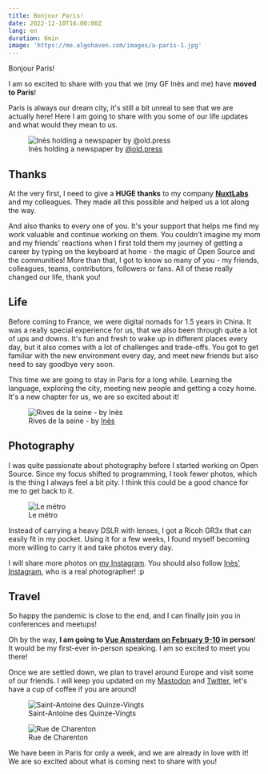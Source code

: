 ```yaml
---
title: Bonjour Paris!
date: 2022-12-10T16:00:00Z
lang: en
duration: 6min
image: 'https://me.algohaven.com/images/a-paris-1.jpg'
---
```


Bonjour Paris!

I am so excited to share with you that we (my GF Inès and me) have **moved to Paris**!

Paris is always our dream city, it's still a bit unreal to see that we are actually here! Here I am going to share with you some of our life updates and what would they mean to us.

<figure>
  <img src="/images/a-paris-1.jpg" alt="Inès holding a newspaper by @old.press" />
  <figcaption>Inès holding a newspaper by <a href="https://www.instagram.com/old.press" target="_blank">@old.press</a></figcaption>
</figure>

## Thanks

At the very first, I need to give a **HUGE thanks** to my company [**NuxtLabs**](https://nuxtlabs.com/) and my colleagues. They made all this possible and helped us a lot along the way.

And also thanks to every one of you. It's your support that helps me find my work valuable and continue working on them. You couldn't imagine my mom and my friends' reactions when I first told them my journey of getting a career by typing on the keyboard at home - the magic of Open Source and the communities! More than that, I got to know so many of you - my friends, colleagues, teams, contributors, followers or fans. All of these really changed our life, thank you!

## Life

Before coming to France, we were digital nomads for 1.5 years in China. It was a really special experience for us, that we also been through quite a lot of ups and downs. It's fun and fresh to wake up in different places every day, but it also comes with a lot of challenges and trade-offs. You got to get familiar with the new environment every day, and meet new friends but also need to say goodbye very soon.

This time we are going to stay in Paris for a long while. Learning the language, exploring the city, meeting new people and getting a cozy home. It's a new chapter for us, we are so excited about it!

<figure>
  <img src="/images/a-paris-5.jpg" alt="Rives de la seine - by Inès" />
  <figcaption>Rives de la seine - by <a href="https://www.instagram.com/iiiiiiines__/" target="_blank">Inès</a></figcaption>
</figure>

## Photography

I was quite passionate about photography before I started working on Open Source. Since my focus shifted to programming, I took fewer photos, which is the thing I always feel a bit pity. I think this could be a good chance for me to get back to it.

<figure>
  <img src="/images/a-paris-2.jpg" alt="Le métro" />
  <figcaption>Le métro</figcaption>
</figure>

Instead of carrying a heavy DSLR with lenses, I got a Ricoh GR3x that can easily fit in my pocket. Using it for a few weeks, I found myself becoming more willing to carry it and take photos every day.

I will share more photos on [my Instagram](https://instagram.com/antfu7/). You should also follow [Inès' Instagram](https://instagram.com/iiiiiiines__/), who is a real photographer! :p

## Travel

So happy the pandemic is close to the end, and I can finally join you in conferences and meetups!

Oh by the way, **I am going to [Vue Amsterdam on February 9-10](https://vuejs.amsterdam/) in person**! It would be my first-ever in-person speaking. I am so excited to meet you there!

Once we are settled down, we plan to travel around Europe and visit some of our friends. I will keep you updated on my [Mastodon](https://m.webtoo.ls/@antfu) and [Twitter](https://twitter.com/antfu7), let's have a cup of coffee if you are around!

<figure>
  <img src="/images/a-paris-3.jpg" alt="Saint-Antoine des Quinze-Vingts" />
  <figcaption>Saint-Antoine des Quinze-Vingts</figcaption>
</figure>

<figure>
  <img src="/images/a-paris-4.jpg" alt="Rue de Charenton" />
  <figcaption>Rue de Charenton</figcaption>
</figure>

We have been in Paris for only a week, and we are already in love with it! We are so excited about what is coming next to share with you!
